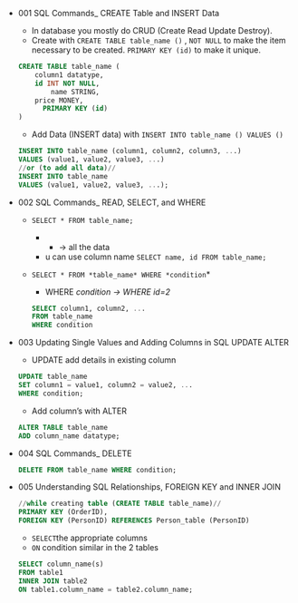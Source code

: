 - 001 SQL Commands_ CREATE Table and INSERT Data
    
    - In database you mostly do CRUD (Create Read Update Destroy).
    - Create with `CREATE TABLE table_name ()` , `NOT NULL` to make the item necessary to be created. `PRIMARY KEY (id)` to make it unique.
    
    ```sql
    CREATE TABLE table_name (
        column1 datatype,
        id INT NOT NULL,
    		name STRING,
        price MONEY,
    	  PRIMARY KEY (id)
    )
    ```
    
    - Add Data (INSERT data) with `INSERT INTO table_name () VALUES ()`
    
    ```sql
    INSERT INTO table_name (column1, column2, column3, ...)
    VALUES (value1, value2, value3, ...)
    //or (to add all data)//
    INSERT INTO table_name
    VALUES (value1, value2, value3, ...);
    ```
    
- 002 SQL Commands_ READ, SELECT, and WHERE
    
    - `SELECT * FROM table_name;`
        
        - - → all the data
        - u can use column name `SELECT name, id FROM table_name;`
    - `SELECT * FROM *table_name* WHERE *condition`*
        
        - WHERE _condition → WHERE id=2_
        
        ```sql
        SELECT column1, column2, ...
        FROM table_name
        WHERE condition
        ```
        
- 003 Updating Single Values and Adding Columns in SQL UPDATE ALTER
    
    - UPDATE add details in existing column
    
    ```sql
    UPDATE table_name
    SET column1 = value1, column2 = value2, ...
    WHERE condition;
    ```
    
    - Add column’s with ALTER
    
    ```sql
    ALTER TABLE table_name
    ADD column_name datatype;
    ```
    
- 004 SQL Commands_ DELETE
    
    ```sql
    DELETE FROM table_name WHERE condition;
    ```
    
- 005 Understanding SQL Relationships, FOREIGN KEY and INNER JOIN
    
    ```sql
    //while creating table (CREATE TABLE table_name)//
    PRIMARY KEY (OrderID),
    FOREIGN KEY (PersonID) REFERENCES Person_table (PersonID)
    ```
    
    - `SELECT`the appropriate columns
    - `ON` condition similar in the 2 tables
    
    ```sql
    SELECT column_name(s)
    FROM table1
    INNER JOIN table2
    ON table1.column_name = table2.column_name;
    ```

